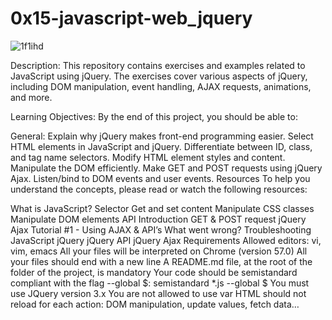 # 0x15-javascript-web_jquery
![1f1ihd](https://github.com/humphreydev5/alx-higher_level_programming/assets/134397026/376c5665-cab5-4db0-8afd-1b24ab6fc669)


Description: 
This repository contains exercises and examples related to JavaScript using jQuery. The exercises cover various aspects of jQuery, including DOM manipulation, event handling, AJAX requests, animations, and more.

Learning Objectives: 
By the end of this project, you should be able to:

General: 
Explain why jQuery makes front-end programming easier.
Select HTML elements in JavaScript and jQuery.
Differentiate between ID, class, and tag name selectors.
Modify HTML element styles and content.
Manipulate the DOM efficiently.
Make GET and POST requests using jQuery Ajax.
Listen/bind to DOM events and user events.
Resources
To help you understand the concepts, please read or watch the following resources:

What is JavaScript?
Selector
Get and set content
Manipulate CSS classes
Manipulate DOM elements
API Introduction
GET & POST request
jQuery Ajax Tutorial #1 - Using AJAX & API’s
What went wrong? Troubleshooting JavaScript
jQuery
jQuery API
jQuery Ajax
Requirements
Allowed editors: vi, vim, emacs
All your files will be interpreted on Chrome (version 57.0)
All your files should end with a new line
A README.md file, at the root of the folder of the project, is mandatory
Your code should be semistandard compliant with the flag --global $: semistandard *.js --global $
You must use JQuery version 3.x
You are not allowed to use var
HTML should not reload for each action: DOM manipulation, update values, fetch data…
